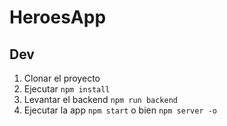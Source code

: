 # HeroesApp

## Dev

1. Clonar el proyecto
2. Ejecutar ```npm install```
3. Levantar el backend ```npm run backend```
4. Ejecutar la app ```npm start``` o bien ```npm server -o```
